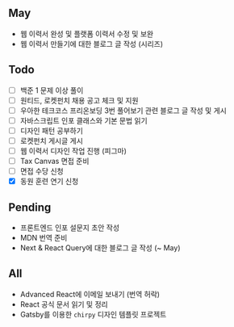 ## May
- 웹 이력서 완성 및 플랫폼 이력서 수정 및 보완
- 웹 이력서 만들기에 대한 블로그 글 작성 (시리즈)

## Todo
- [ ] 백준 1 문제 이상 풀이
- [ ] 원티드, 로켓펀치 채용 공고 체크 및 지원
- [ ] 우아한 테크코스 프리온보딩 3번 풀어보기 관련 블로그 글 작성 및 게시
- [ ] 자바스크립트 인포 클래스와 기본 문법 읽기
- [ ] 디자인 패턴 공부하기
- [ ] 로켓펀치 게시글 게시
- [ ] 웹 이력서 디자인 작업 진행 (피그마) 
- [ ] Tax Canvas 면접 준비
- [ ] 면접 수당 신청
- [x] 동원 훈련 연기 신청

## Pending
- 프론트엔드 인포 설문지 초안 작성
- MDN 번역 준비
- Next & React Query에 대한 블로그 글 작성 (~ May)

## All
- Advanced React에 이메일 보내기 (번역 허락)
-  React 공식 문서 읽기 및 정리
- Gatsby를 이용한 `chirpy` 디자인 템플릿 프로젝트

